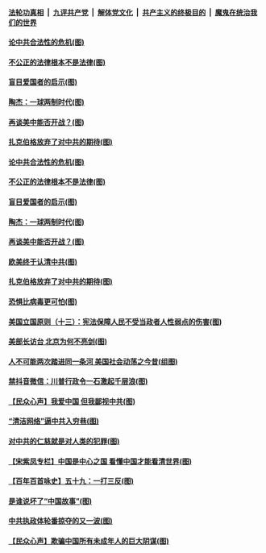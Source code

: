 

####  [法轮功真相](../../../../basic/blob/master/README.md?t=08110002) &nbsp;|&nbsp; [九评共产党](../../../../9ping.md/blob/master/README.md?t=08110002) &nbsp;|&nbsp; [解体党文化](../../../../jtdwh.md/blob/master/README.md?t=08110002)  &nbsp;|&nbsp; [共产主义的终极目的](../../../../gczydzjmd.md/blob/master/README.md?t=08110002) &nbsp;|&nbsp; [魔鬼在统治我们的世界](../../../../mgztzwmdsj.md/blob/master/README.md?t=08110002) 

#### [论中共合法性的危机(图)](../pages/p4/942420.md?t=08110002) 

#### [不公正的法律根本不是法律(图)](../pages/p4/942481.md?t=08110002) 

#### [盲目爱国者的启示(图)](../pages/p4/942325.md?t=08110002) 

#### [陶杰：一球两制时代(图)](../pages/p4/942412.md?t=08110002) 

#### [再谈美中能否开战？(图)](../pages/p4/942410.md?t=08110002) 

#### [扎克伯格放弃了对中共的期待(图)](../pages/p4/942230.md?t=08110002) 

#### [论中共合法性的危机(图)](../pages/p4/942420.md?t=08110002) 

#### [不公正的法律根本不是法律(图)](../pages/p4/942481.md?t=08110002) 

#### [盲目爱国者的启示(图)](../pages/p4/942325.md?t=08110002) 

#### [陶杰：一球两制时代(图)](../pages/p4/942412.md?t=08110002) 

#### [再谈美中能否开战？(图)](../pages/p4/942410.md?t=08110002) 

#### [欧美终于认清中共(图)](../pages/p4/942408.md?t=08110002) 

#### [扎克伯格放弃了对中共的期待(图)](../pages/p4/942230.md?t=08110002) 

#### [恐惧比病毒更可怕(图)](../pages/p4/942406.md?t=08110002) 

#### [美国立国原则（十三）：宪法保障人民不受当政者人性弱点的伤害(图)](../pages/p4/942405.md?t=08110002) 

#### [美部长访台 北京为何不亮剑(图)](../pages/p4/942270.md?t=08110002) 

#### [人不可能两次踏进同一条河 美国社会动荡之今昔(组图)](../pages/p4/942277.md?t=08110002) 

#### [禁抖音微信：川普行政令一石激起千层浪(图)](../pages/p4/942269.md?t=08110002) 

#### [【民众心声】我爱中国 但我鄙视中共(图)](../pages/p4/941890.md?t=08110002) 

#### [“清洁网络”逼中共入穷巷(图)](../pages/p4/942287.md?t=08110002) 

#### [对中共的仁慈就是对人类的犯罪(图)](../pages/p4/942244.md?t=08110002) 

#### [【宋紫凤专栏】中国是中心之国 看懂中国才能看清世界(图)](../pages/p4/941573.md?t=08110002) 

#### [【百年百首咏史】五十九：一打三反(图)](../pages/p4/942295.md?t=08110002) 

#### [是谁说坏了“中国故事”(图)](../pages/p4/942234.md?t=08110002) 

#### [中共执政体轮番掠夺的又一波(图)](../pages/p4/942228.md?t=08110002) 

#### [【民众心声】欺骗中国所有未成年人的巨大阴谋(图)](../pages/p4/941893.md?t=08110002) 


